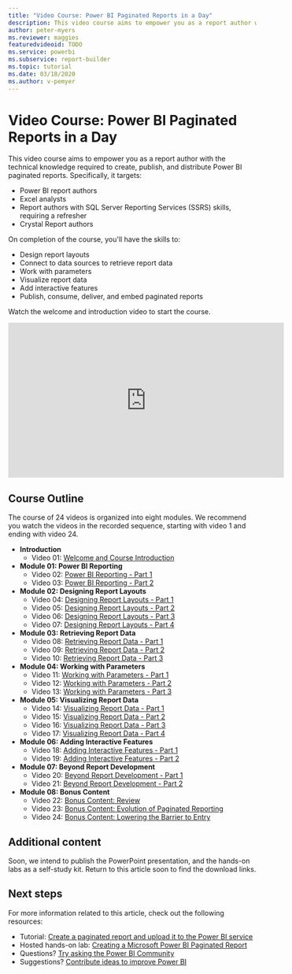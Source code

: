 ```yaml
---
title: "Video Course: Power BI Paginated Reports in a Day"
description: This video course aims to empower you as a report author with the technical knowledge required to create, publish, and distribute Power BI paginated reports.
author: peter-myers
ms.reviewer: maggies
featuredvideoid: TODO
ms.service: powerbi
ms.subservice: report-builder
ms.topic: tutorial
ms.date: 03/18/2020
ms.author: v-pemyer
---
```


# Video Course: Power BI Paginated Reports in a Day

This video course aims to empower you as a report author with the technical knowledge required to create, publish, and distribute Power BI paginated reports. Specifically, it targets:

- Power BI report authors
- Excel analysts
- Report authors with SQL Server Reporting Services (SSRS) skills, requiring a refresher
- Crystal Report authors

On completion of the course, you'll have the skills to:

- Design report layouts
- Connect to data sources to retrieve report data
- Work with parameters
- Visualize report data
- Add interactive features
- Publish, consume, deliver, and embed paginated reports

Watch the welcome and introduction video to start the course.

<iframe width="560" height="315" src="https://www.youtube.com/embed/TODO" frameborder="0" allowfullscreen></iframe>

## Course Outline

The course of 24 videos is organized into eight modules. We recommend you watch the videos in the recorded sequence, starting with video 1 and ending with video 24.

- **Introduction**
  - Video 01: [Welcome and Course Introduction](https://www.youtube.com/watch?v=TODO)
- **Module 01: Power BI Reporting**
  - Video 02: [Power BI Reporting - Part 1](https://www.youtube.com/watch?v=TODO)
  - Video 03: [Power BI Reporting - Part 2](https://www.youtube.com/watch?v=TODO)
- **Module 02: Designing Report Layouts**
  - Video 04: [Designing Report Layouts - Part 1](https://www.youtube.com/watch?v=TODO)
  - Video 05: [Designing Report Layouts - Part 2](https://www.youtube.com/watch?v=TODO)
  - Video 06: [Designing Report Layouts - Part 3](https://www.youtube.com/watch?v=TODO)
  - Video 07: [Designing Report Layouts - Part 4](https://www.youtube.com/watch?v=TODO)
- **Module 03: Retrieving Report Data**
  - Video 08: [Retrieving Report Data - Part 1](https://www.youtube.com/watch?v=TODO)
  - Video 09: [Retrieving Report Data - Part 2](https://www.youtube.com/watch?v=TODO)
  - Video 10: [Retrieving Report Data - Part 3](https://www.youtube.com/watch?v=TODO)
- **Module 04: Working with Parameters**
  - Video 11: [Working with Parameters - Part 1](https://www.youtube.com/watch?v=TODO)
  - Video 12: [Working with Parameters - Part 2](https://www.youtube.com/watch?v=TODO)
  - Video 13: [Working with Parameters - Part 3](https://www.youtube.com/watch?v=TODO)
- **Module 05: Visualizing Report Data**
  - Video 14: [Visualizing Report Data - Part 1](https://www.youtube.com/watch?v=TODO)
  - Video 15: [Visualizing Report Data - Part 2](https://www.youtube.com/watch?v=TODO)
  - Video 16: [Visualizing Report Data - Part 3](https://www.youtube.com/watch?v=TODO)
  - Video 17: [Visualizing Report Data - Part 4](https://www.youtube.com/watch?v=TODO)
- **Module 06: Adding Interactive Features**
  - Video 18: [Adding Interactive Features - Part 1](https://www.youtube.com/watch?v=TODO)
  - Video 19: [Adding Interactive Features - Part 2](https://www.youtube.com/watch?v=TODO)
- **Module 07: Beyond Report Development**
  - Video 20: [Beyond Report Development - Part 1](https://www.youtube.com/watch?v=TODO)
  - Video 21: [Beyond Report Development - Part 2](https://www.youtube.com/watch?v=TODO)
- **Module 08: Bonus Content**
  - Video 22: [Bonus Content: Review](https://www.youtube.com/watch?v=TODO)
  - Video 23: [Bonus Content: Evolution of Paginated Reporting](https://www.youtube.com/watch?v=TODO)
  - Video 24: [Bonus Content: Lowering the Barrier to Entry](https://www.youtube.com/watch?v=TODO)

## Additional content

Soon, we intend to publish the PowerPoint presentation, and the hands-on labs as a self-study kit. Return to this article soon to find the download links.

## Next steps

For more information related to this article, check out the following resources:

- Tutorial: [Create a paginated report and upload it to the Power BI service](paginated-reports-quickstart-aw.md)
- Hosted hands-on lab: [Creating a Microsoft Power BI Paginated Report](https://www.microsoft.com/handsonlabs/selfpacedlabs/details/SQ00208)
- Questions? [Try asking the Power BI Community](https://community.powerbi.com/)
- Suggestions? [Contribute ideas to improve Power BI](https://ideas.powerbi.com/)
